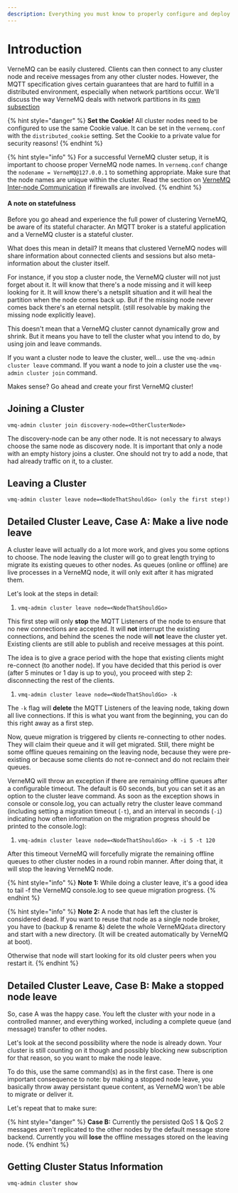 ```yaml
---
description: Everything you must know to properly configure and deploy a VerneMQ Cluster
---
```


# Introduction

VerneMQ can be easily clustered. Clients can then connect to any cluster node and receive messages from any other cluster nodes. However, the MQTT specification gives certain guarantees that are hard to fulfill in a distributed environment, especially when network partitions occur. We'll discuss the way VerneMQ deals with network partitions in its [own subsection](netsplits.md)

{% hint style="danger" %}
**Set the Cookie!** All cluster nodes need to be configured to use the same Cookie value. It can be set in the `vernemq.conf` with the `distributed_cookie` setting. Set the Cookie to a private value for security reasons!
{% endhint %}

{% hint style="info" %}
For a successful VerneMQ cluster setup, it is important to choose proper VerneMQ node names. In `vernemq.conf` change the `nodename = VerneMQ@127.0.0.1` to something appropriate. Make sure that the node names are unique within the cluster. Read the section on [VerneMQ Inter-node Communication](communication.md) if firewalls are involved.
{% endhint %}

#### A note on statefulness

Before you go ahead and experience the full power of clustering VerneMQ, be aware of its stateful character. An MQTT broker is a stateful application and a VerneMQ cluster is a stateful cluster.

What does this mean in detail? It means that clustered VerneMQ nodes will share information about connected clients and sessions but also meta-information about the cluster itself.

For instance, if you stop a cluster node, the VerneMQ cluster will not just forget about it. It will know that there's a node missing and it will keep looking for it. It will know there's a netsplit situation and it will heal the partition when the node comes back up. But if the missing node never comes back there's an eternal netsplit. \(still resolvable by making the missing node explicitly leave\).

This doesn't mean that a VerneMQ cluster cannot dynamically grow and shrink. But it means you have to tell the cluster what you intend to do, by using join and leave commands.

If you want a cluster node to leave the cluster, well... use the `vmq-admin cluster leave` command. If you want a node to join a cluster use the `vmq-admin cluster join` command.

Makes sense? Go ahead and create your first VerneMQ cluster!

## Joining a Cluster

```text
vmq-admin cluster join discovery-node=<OtherClusterNode>
```
The discovery-node can be any other node. It is not necessary to always choose the same node as discovery node. It is important that only a node with an empty history joins a cluster. One should not try to add a node, that had already traffic on it, to a cluster.   

## Leaving a Cluster

```text
vmq-admin cluster leave node=<NodeThatShouldGo> (only the first step!)
```

## Detailed Cluster Leave, Case A: Make a live node leave

A cluster leave will actually do a lot more work, and gives you some options to choose. The node leaving the cluster will go to great length trying to migrate its existing queues to other nodes. As queues \(online or offline\) are live processes in a VerneMQ node, it will only exit after it has migrated them.

Let's look at the steps in detail:

1. `vmq-admin cluster leave node=<NodeThatShouldGo>`

This first step will only **stop** the MQTT Listeners of the node to ensure that no new connections are accepted. It will **not** interrupt the existing connections, and behind the scenes the node will **not** leave the cluster yet. Existing clients are still able to publish and receive messages at this point.

The idea is to give a grace period with the hope that existing clients might re-connect \(to another node\). If you have decided that this period is over \(after 5 minutes or 1 day is up to you\), you proceed with step 2: disconnecting the rest of the clients.

1. `vmq-admin cluster leave node=<NodeThatShouldGo> -k`

The `-k` flag will **delete** the MQTT Listeners of the leaving node, taking down all live connections. If this is what you want from the beginning, you can do this right away as a first step.

Now, queue migration is triggered by clients re-connecting to other nodes. They will claim their queue and it will get migrated. Still, there might be some offline queues remaining on the leaving node, because they were pre-existing or because some clients do not re-connect and do not reclaim their queues.

VerneMQ will throw an exception if there are remaining offline queues after a configurable timeout. The default is 60 seconds, but you can set it as an option to the cluster leave command. As soon as the exception shows in console or console.log, you can actually retry the cluster leave command \(including setting a migration timeout \(`-t`\), and an interval in seconds \(`-i`\) indicating how often information on the migration progress should be printed to the console.log\):

1. `vmq-admin cluster leave node=<NodeThatShouldGo> -k -i 5 -t 120`

After this timeout VerneMQ will forcefully migrate the remaining offline queues to other cluster nodes in a round robin manner. After doing that, it will stop the leaving VerneMQ node.

{% hint style="info" %}
**Note 1:** While doing a cluster leave, it's a good idea to tail -f the VerneMQ console.log to see queue migration progress.
{% endhint %}

{% hint style="info" %}
**Note 2:** A node that has left the cluster is considered dead. If you want to reuse that node as a single node broker, you have to \(backup & rename &\) delete the whole VerneMQ`data` directory and start with a new directory. \(It will be created automatically by VerneMQ at boot\).

Otherwise that node will start looking for its old cluster peers when you restart it.
{% endhint %}

## Detailed Cluster Leave, Case B: Make a stopped node leave

So, case A was the happy case. You left the cluster with your node in a controlled manner, and everything worked, including a complete queue \(and message\) transfer to other nodes.

Let's look at the second possibility where the node is already down. Your cluster is still counting on it though and possibly blocking new subscription for that reason, so you want to make the node leave.

To do this, use the same command\(s\) as in the first case. There is one important consequence to note: by making a stopped node leave, you basically throw away persistant queue content, as VerneMQ won't be able to migrate or deliver it.

Let's repeat that to make sure:

{% hint style="danger" %}
**Case B:** Currently the persisted QoS 1 & QoS 2 messages aren't replicated to the other nodes by the default message store backend. Currently you will **lose** the offline messages stored on the leaving node.
{% endhint %}

## Getting Cluster Status Information

```text
vmq-admin cluster show
```

